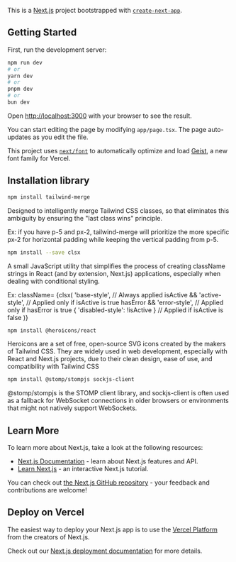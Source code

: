 This is a [Next.js](https://nextjs.org) project bootstrapped with [`create-next-app`](https://nextjs.org/docs/app/api-reference/cli/create-next-app).

## Getting Started

First, run the development server:

```bash
npm run dev
# or
yarn dev
# or
pnpm dev
# or
bun dev
```

Open [http://localhost:3000](http://localhost:3000) with your browser to see the result.

You can start editing the page by modifying `app/page.tsx`. The page auto-updates as you edit the file.

This project uses [`next/font`](https://nextjs.org/docs/app/building-your-application/optimizing/fonts) to automatically optimize and load [Geist](https://vercel.com/font), a new font family for Vercel.

## Installation library

```bash
npm install tailwind-merge
```
Designed to intelligently merge Tailwind CSS classes, so that eliminates this ambiguity by ensuring the "last class wins" principle.

Ex: if you have p-5 and px-2, tailwind-merge will prioritize the more specific px-2 for horizontal padding while keeping the vertical padding from p-5.

```bash
npm install --save clsx
```
A small JavaScript utility that simplifies the process of creating className strings in React (and by extension, Next.js) applications, especially when dealing with conditional styling.

Ex:
className=
{clsx(
    'base-style', // Always applied
    isActive && 'active-style', // Applied only if isActive is true
    hasError && 'error-style', // Applied only if hasError is true
    { 'disabled-style': !isActive } // Applied if isActive is false
)}

```bash
npm install @heroicons/react
```
Heroicons are a set of free, open-source SVG icons created by the makers of Tailwind CSS. They are widely used in web development, especially with React and Next.js projects, due to their clean design, ease of use, and compatibility with Tailwind CSS

```bash
npm install @stomp/stompjs sockjs-client
```
@stomp/stompjs is the STOMP client library, and sockjs-client is often used as a fallback for WebSocket connections in older browsers or environments that might not natively support WebSockets.


## Learn More

To learn more about Next.js, take a look at the following resources:

- [Next.js Documentation](https://nextjs.org/docs) - learn about Next.js features and API.
- [Learn Next.js](https://nextjs.org/learn) - an interactive Next.js tutorial.

You can check out [the Next.js GitHub repository](https://github.com/vercel/next.js) - your feedback and contributions are welcome!

## Deploy on Vercel

The easiest way to deploy your Next.js app is to use the [Vercel Platform](https://vercel.com/new?utm_medium=default-template&filter=next.js&utm_source=create-next-app&utm_campaign=create-next-app-readme) from the creators of Next.js.

Check out our [Next.js deployment documentation](https://nextjs.org/docs/app/building-your-application/deploying) for more details.
